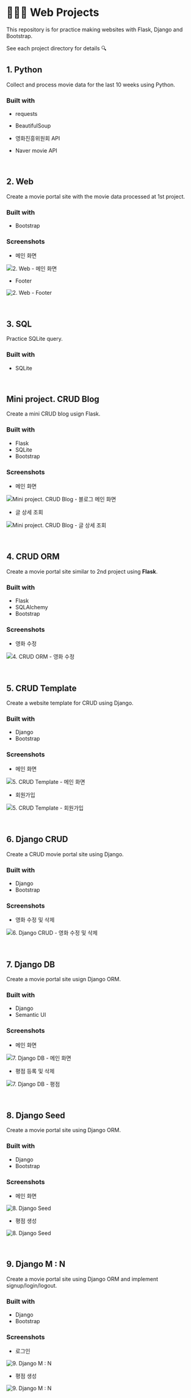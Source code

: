 # 🤸🏻‍♂️ Web Projects

This repository is for practice making websites with Flask, Django and Bootstrap. 

See each project directory for details 🔍



## 1. Python

Collect and process movie data for the last 10 weeks using Python.



### Built with

- requests
- BeautifulSoup

- 영화진흥위원회 API
- Naver movie API 

&nbsp;

## 2. Web

Create a movie portal site with the movie data processed at 1st project.



### Built with

- Bootstrap



### Screenshots

* 메인 화면

![2. Web - 메인 화면](./02-web/screenshots/full-screen.PNG)

* Footer

![2. Web - Footer](./02-web/screenshots/3-footer.PNG)



&nbsp;

## 3. SQL

Practice SQLite query.



### Built with

- SQLite



&nbsp;

## Mini project. CRUD Blog

Create a mini CRUD blog usign Flask.



### Built with

- Flask
- SQLite
- Bootstrap



### Screenshots

* 메인 화면

![Mini project. CRUD Blog - 블로그 메인 화면](./04-crud-blog/screenshots/1-articles.PNG)

* 글 상세 조회

![Mini project. CRUD Blog - 글 상세 조회](./04-crud-blog/screenshots/3-article-detail.PNG)

&nbsp;



## 4. CRUD ORM

Create a movie portal site similar to 2nd project using **Flask**.



### Built with

- Flask
- SQLAlchemy
- Bootstrap



### Screenshots

* 영화 수정

![4. CRUD ORM - 영화 수정](./04-crud-orm/screenshots/4-edit.PNG)



&nbsp;

## 5. CRUD Template

Create a website template for CRUD using Django.



### Built with

- Django
- Bootstrap



### Screenshots

- 메인 화면

![5. CRUD Template - 메인 화면](./05-django-template/screenshots/1-main.PNG)

* 회원가입

![5. CRUD Template - 회원가입](./05-django-template/screenshots/4-signup.PNG)



&nbsp;

## 6. Django CRUD

Create a CRUD movie portal site using Django.



### Built with

- Django
- Bootstrap



### Screenshots

- 영화 수정 및 삭제

![6. Django CRUD - 영화 수정 및 삭제](./06-django-crud/screenshots/3-detail.PNG)



&nbsp;

## 7. Django DB

Create a movie portal site usign Django ORM.



### Built with

* Django
* Semantic UI



### Screenshots

* 메인 화면

![7. Django DB - 메인 화면](./07-django-db/screenshots/1-list.PNG)



* 평점 등록 및 삭제

![7. Django DB - 평점](./07-django-db/screenshots/3-score.PNG)



&nbsp;

## 8. Django Seed

Create a movie portal site using Django ORM.



### Built with

- Django
- Bootstrap



### Screenshots

- 메인 화면

![8. Django Seed](./08-django-seed/screenshots/1-list.PNG)



* 평점 생성

![8. Django Seed](./08-django-seed/screenshots/4-create-score.PNG)



&nbsp;

## 9. Django M : N

Create a movie portal site using Django ORM and implement signup/login/logout.



### Built with

- Django
- Bootstrap



### Screenshots

* 로그인

![9. Django M : N](./09-django-m2n/screenshots/1-login.PNG)



* 평점 생성

![9. Django M : N](./09-django-m2n/screenshots/4-comment.PNG)





&nbsp;

